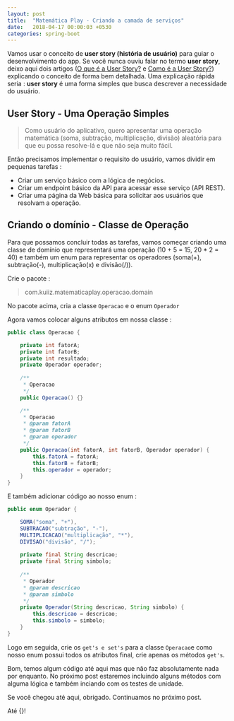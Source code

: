 ```yaml
---
layout: post
title:  "Matemática Play - Criando a camada de serviços"
date:   2018-04-17 00:00:03 +0530
categories: spring-boot
---
```



Vamos usar o conceito de **user story (história de usuário)** para guiar o desenvolvimento do app. Se você nunca ouviu falar no termo **user story**, deixo aqui dois artigos ([O que é a User Story?](http://www.knowledge21.com.br/sobreagilidade/user-stories/o-que-e-user-story/) e [Como é a User Story?](http://www.knowledge21.com.br/sobreagilidade/user-stories/como-e-user-story/)) explicando o conceito de forma bem detalhada. Uma explicação rápida seria : **user story** é uma forma simples que busca descrever a necessidade do usuário. 

## User Story - Uma Operação Simples
> Como usuário do aplicativo, quero apresentar uma operação matemática (soma, subtração, multiplicação, divisão) aleatória para que eu possa resolve-lá e que não seja muito fácil.

Então precisamos implementar o requisito do usuário, vamos dividir em pequenas tarefas :
 - Criar um serviço básico com a lógica de negócios. 
 - Criar um endpoint básico da API para acessar esse serviço (API REST). 
 - Criar uma página da Web básica para solicitar aos usuários que resolvam a operação.


## Criando o domínio - Classe de Operação

Para que possamos concluir  todas as tarefas, vamos começar criando uma classe de domínio que representará uma operação (10 + 5 = 15, 20 * 2 = 40) e também um enum para representar os operadores (soma(+), subtração(-), multiplicação(x) e divisão(/)).

Crie o pacote :
> com.kuiiz.matematicaplay.operacao.domain

No pacote acima, cria a classe ```Operacao``` e o enum ```Operador```

Agora vamos colocar alguns atributos em nossa classe :

```java
public class Operacao {

	private int fatorA;
	private int fatorB;
	private int resultado;
	private Operador operador;
	
	/**
	 * Operacao
	 */
	public Operacao() {}

	/**
	 * Operacao
	 * @param fatorA
	 * @param fatorB
	 * @param operador
	 */
	public Operacao(int fatorA, int fatorB, Operador operador) {
		this.fatorA = fatorA;
		this.fatorB = fatorB;
		this.operador = operador;
	}
}
```
E também adicionar código ao nosso enum :

```java
public enum Operador {

	SOMA("soma", "+"),
	SUBTRACAO("subtração", "-"),
	MULTIPLICACAO("multiplicação", "*"),
	DIVISAO("divisão", "/");
	
	private final String descricao;
	private final String simbolo;
	
	/**
	 * Operador
	 * @param descricao
	 * @param simbolo
	 */
	private Operador(String descricao, String simbolo) {
		this.descricao = descricao;
		this.simbolo = simbolo;
	}
}
```
Logo em seguida, crie os ```get's e set's``` para a classe ```Operacao```e como nosso enum possui todos os atributos final, crie apenas os métodos ``get's``.

Bom, temos algum código até aqui mas que não faz absolutamente nada por enquanto.  No próximo post estaremos incluindo alguns métodos com alguma lógica e também inciando com os testes de unidade.

Se você chegou até aqui, obrigado. Continuamos no próximo post.

Até {}!

